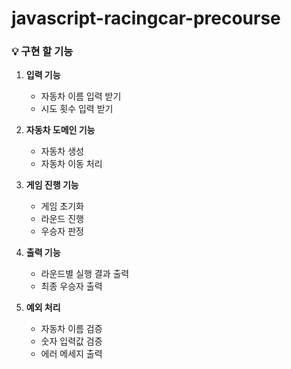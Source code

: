 # javascript-racingcar-precourse

### 💡 구현 할 기능
1. **입력 기능**
   - 자동차 이름 입력 받기
   - 시도 횟수 입력 받기
   
2. **자동차 도메인 기능**
   - 자동차 생성
   - 자동차 이동 처리
   
3. **게임 진행 기능**
   - 게임 초기화
   - 라운드 진행
   - 우승자 판정
   
4. **출력 기능**
   - 라운드별 실행 결과 출력
   - 최종 우승자 출력
   
5. **예외 처리**
   - 자동차 이름 검증
   - 숫자 입력값 검증
   - 에러 메세지 출력
